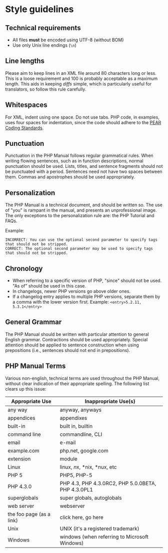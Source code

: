# Style guidelines

## Technical requirements
- All files **must** be encoded using UTF-8 (without BOM)
- Use only Unix line endings (`\n`)

## Line lengths
Please aim to keep lines in an XML file around 80 characters long or less.
This is a loose requirement and 100 is probably acceptable as a maximum length.
This aids in keeping *diffs* simple, which is particularly useful for translators,
so follow this rule carefully.

## Whitespaces
For XML, indent using one space. Do not use tabs. PHP code, in examples, uses
four spaces for indentation, since the code should adhere to the [PEAR Coding Standards](http://pear.php.net/manual/en/standards.php).

## Punctuation
Punctuation in the PHP Manual follows regular grammatical rules. When writing flowing sentences, such as in function
descriptions, normal punctuation should be used. Lists, titles, and sentence fragments should not be punctuated with
a period. Sentences need not have two spaces between them. Commas and apostrophes should be used appropriately.

## Personalization
The PHP Manual is a technical document, and should be written so. The use of "you" is rampant in the manual,
and presents an unprofessional image.  The only exceptions to the personalization rule are: the PHP Tutorial and FAQs.

Example:
```
INCORRECT: You can use the optional second parameter to specify tags that should not be stripped.
CORRECT: The optional second parameter may be used to specify tags that should not be stripped.
```

## Chronology
- When referring to a specific version of PHP, "since" should not be used. "As of" should be used in this case.
- In changelogs, newer PHP versions go above older ones.
- If a changelog entry applies to multiple PHP versions, separate them by a comma with the lower version first.
Example: `<entry>5.2.11, 5.3.1</entry>`

## General Grammar
The PHP Manual should be written with particular attention to general English grammar. Contractions should be used
appropriately. Special attention should be applied to sentence construction when using prepositions (i.e., sentences
should not end in prepositions).

## PHP Manual Terms
Various non-english, technical terms are used throughout the PHP Manual, without clear indication of their appropriate
spelling. The following list clears up this issue:

Appropriate Use          | Inappropriate Use(s)
-------------------------|--------------------------------------------
any way                  | anyway, anyways
appendices               | appendixes
built-in                 | built in, builtin
command line             | commandline, CLI
email                    | e-mail
example.com              | php.net, google.com
extension                | module
Linux                    | linux, *n*x, *nix, *nux, etc
PHP 5                    | PHP5, PHP-5
PHP 4.3.0                | PHP 4.3, PHP 4.3.0RC2, PHP 5.0.0BETA, PHP 4.3.0PL1
superglobals             | super globals, autoglobals
web server               | webserver
the foo page (as a link) | click here, go here
Unix                     | UNIX (it's a registered trademark)
Windows                  | windows (when referring to Microsoft Windows)
